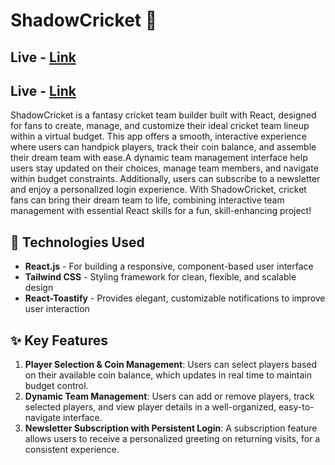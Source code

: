 # ShadowCricket 🏏

## Live - [Link](https://shadowcricket.netlify.app/)
## Live - [Link](https://shadowcricket.surge.sh/)


ShadowCricket is a fantasy cricket team builder built with React, designed for fans to create, manage, and customize their ideal cricket team lineup within a virtual budget. This app offers a smooth, interactive experience where users can handpick players, track their coin balance, and assemble their dream team with ease.A dynamic team management interface help users stay updated on their choices, manage team members, and navigate within budget constraints. Additionally, users can subscribe to a newsletter and enjoy a personalized login experience. With ShadowCricket, cricket fans can bring their dream team to life, combining interactive team management with essential React skills for a fun, skill-enhancing project!

## 🚀 Technologies Used

- **React.js** - For building a responsive, component-based user interface
- **Tailwind CSS** - Styling framework for clean, flexible, and scalable design
- **React-Toastify** - Provides elegant, customizable notifications to improve user interaction

## ✨ Key Features

1. **Player Selection & Coin Management**: Users can select players based on their available coin balance, which updates in real time to maintain budget control.
2. **Dynamic Team Management**: Users can add or remove players, track selected players, and view player details in a well-organized, easy-to-navigate interface.
3. **Newsletter Subscription with Persistent Login**: A subscription feature allows users to receive a personalized greeting on returning visits, for a consistent experience.

